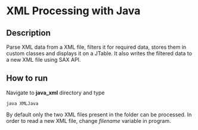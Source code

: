 # XML Processing with Java

## Description

Parse XML data from a XML file, filters it for required data, stores them in custom classes and displays it on a JTable. It also writes the filtered data to a new XML file using SAX API.

## How to run

Navigate to **java_xml** directory and type

`java XMLJava`

By default only the two XML files present in the folder can be processed. In order to read a new XML file, change _filename_ variable in program.
